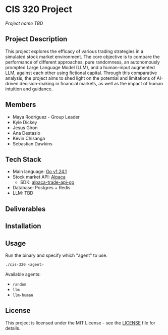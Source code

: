 # CIS 320 Project

_Project name TBD_

## Project Description

This project explores the efficacy of various trading strategies in a simulated stock market environment. The core objective is to compare the performance of different approaches, pure randomness, an autonomously prompted Large Language Model (LLM), and a human-input augmented LLM, against each other using fictional capital. Through this comparative analysis, the project aims to shed light on the potential and limitations of AI-driven decision-making in financial markets, as well as the impact of human intuition and guidance.

## Members

- Maya Rodriguez - Group Leader
- Kyle Dickey
- Jesus Giron
- Ana Destasio
- Kevin Chisanga
- Sebastian Dawkins

## Tech Stack

- Main language: [Go v1.24.1](https://go.dev/)
- Stock market API: [Alpaca](https://alpaca.markets/)
  - SDK: [alpaca-trade-api-go](https://github.com/alpacahq/alpaca-trade-api-go/)
- Database: Postgres + Redis
- LLM: TBD

## Deliverables

## Installation

## Usage

Run the binary and specify which "agent" to use.

```bash
./cis-320 <agent>
```

Available agents:

- `random`
- `llm`
- `llm-human`

## License

This project is licensed under the MIT License - see the [LICENSE](LICENSE) file for details.
